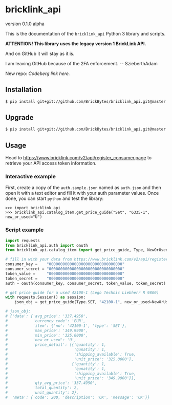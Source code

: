bricklink_api
=============

version 0.1.0 alpha

This is the documentation of the ``bricklink_api`` Python 3 library and scripts.

**ATTENTION! This library uses the legacy version 1 BrickLink API.**

And on GitHub it will stay as it is.

I am leaving GitHub because of the 2FA enforcement.  -- SzieberthAdam

New repo: *Codeberg link here.*


Installation
------------

```bash
$ pip install git+git://github.com/BrickBytes/bricklink_api.git@master
```

Upgrade
-------

```bash
$ pip install git+git://github.com/BrickBytes/bricklink_api.git@master --upgrade
```


Usage
-----

Head to https://www.bricklink.com/v2/api/register_consumer.page to retrieve your API access token information.

### Interactive example
First, create a copy of the `auth.sample.json` named as `auth.json` and then open it with a text editor and fill it with your auth parameter values. Once done, you can start `python` and test the library:

```
>>> import bricklink_api
>>> bricklink_api.catalog_item.get_price_guide("Set", "6335-1", new_or_used="U")
```

### Script example

```python
import requests
from bricklink_api.auth import oauth
from bricklink_api.catalog_item import get_price_guide, Type, NewOrUsed

# fill in with your data from https://www.bricklink.com/v2/api/register_consumer.page
consumer_key =    "00000000000000000000000000000000"
consumer_secret = "00000000000000000000000000000000"
token_value =     "00000000000000000000000000000000"
token_secret =    "00000000000000000000000000000000"
auth = oauth(consumer_key, consumer_secret, token_value, token_secret)

# get price guide for a used 42100-1 (Lego Technic Liebherr R 9800)
with requests.Session() as session:
    json_obj = get_price_guide(Type.SET, "42100-1", new_or_used=NewOrUsed.USED, auth=auth, session=session)

# json_obj:
# {'data': {'avg_price': '337.4950',
#           'currency_code': 'EUR',
#           'item': {'no': '42100-1', 'type': 'SET'},
#           'max_price': '349.9900',
#           'min_price': '325.0000',
#           'new_or_used': 'U',
#           'price_detail': [{'quantity': 1,
#                             'qunatity': 1,
#                             'shipping_available': True,
#                             'unit_price': '325.0000'},
#                            {'quantity': 1,
#                             'qunatity': 1,
#                             'shipping_available': True,
#                             'unit_price': '349.9900'}],
#           'qty_avg_price': '337.4950',
#           'total_quantity': 2,
#           'unit_quantity': 2},
#  'meta': {'code': 200, 'description': 'OK', 'message': 'OK'}}
```
